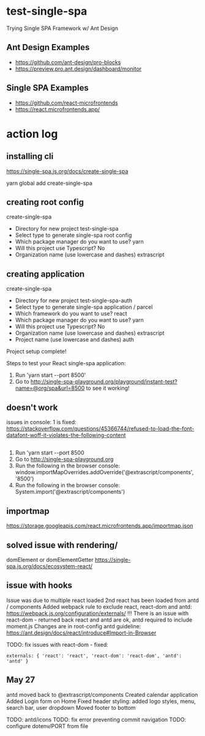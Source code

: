 # test-single-spa

Trying Single SPA Framework w/ Ant Design

## Ant Design Examples

- https://github.com/ant-design/pro-blocks
- https://preview.pro.ant.design/dashboard/monitor

## Single SPA Examples

- https://github.com/react-microfrontends
- https://react.microfrontends.app/

# action log

## installing cli

https://single-spa.js.org/docs/create-single-spa

yarn global add create-single-spa

## creating root config

create-single-spa

- Directory for new project test-single-spa
- Select type to generate single-spa root config
- Which package manager do you want to use? yarn
- Will this project use Typescript? No
- Organization name (use lowercase and dashes) extrascript

## creating application

create-single-spa

- Directory for new project test-single-spa-auth
- Select type to generate single-spa application / parcel
- Which framework do you want to use? react
- Which package manager do you want to use? yarn
- Will this project use Typescript? No
- Organization name (use lowercase and dashes) extrascript
- Project name (use lowercase and dashes) auth

Project setup complete!

Steps to test your React single-spa application:

1. Run 'yarn start --port 8500'
2. Go to http://single-spa-playground.org/playground/instant-test?name=@org/spa&url=8500 to see it working!

## doesn't work

issues in console: 1 is fixed:
https://stackoverflow.com/questions/45366744/refused-to-load-the-font-datafont-woff-it-violates-the-following-content

##

1. Run 'yarn start --port 8500
2. Go to http://single-spa-playground.org
3. Run the following in the browser console: window.importMapOverrides.addOverride('@extrascript/components', '8500')
4. Run the following in the browser console: System.import('@extrascript/components')

## importmap

https://storage.googleapis.com/react.microfrontends.app/importmap.json

## solved issue with rendering/

domElement or domElementGetter
https://single-spa.js.org/docs/ecosystem-react/

## issue with hooks

Issue was due to multiple react loaded
2nd react has been loaded from antd / components
Added webpack rule to exclude react, react-dom and antd: https://webpack.js.org/configuration/externals/
!!! There is an issue with react-dom - returned back
react and antd are ok, antd required to include moment.js
Changes are in root-config
antd guideline: https://ant.design/docs/react/introduce#Import-in-Browser

TODO: fix issues with react-dom - fixed:

`externals: { 'react': 'react', 'react-dom': 'react-dom', 'antd': 'antd' }`

## May 27

antd moved back to @extrascript/components
Created calendar application
Added Login form on Home
Fixed header styling: added logo styles, menu, search bar, user dropdown
Moved footer to bottom

TODO: antd/icons
TODO: fix error preventing commit navigation
TODO: configure dotenv/PORT from file

